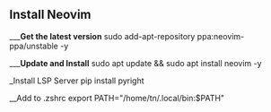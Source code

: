 ## Install Neovim

___**Get the latest version**
sudo add-apt-repository ppa:neovim-ppa/unstable -y

___**Update and Install**
sudo apt update && sudo apt install neovim -y

_Install LSP Server
pip install pyright

__Add to .zshrc
export PATH="/home/tn/.local/bin:$PATH"
